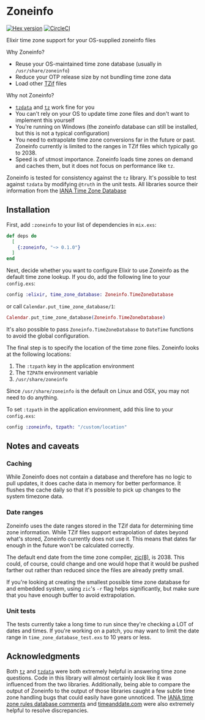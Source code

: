 # Zoneinfo

[![Hex version](https://img.shields.io/hexpm/v/zoneinfo.svg "Hex version")](https://hex.pm/packages/zoneinfo)
[![CircleCI](https://circleci.com/gh/smartrent/zoneinfo.svg?style=svg)](https://circleci.com/gh/smartrent/zoneinfo)

Elixir time zone support for your OS-supplied zoneinfo files

Why Zoneinfo?

* Reuse your OS-maintained time zone database (usually in `/usr/share/zoneinfo`)
* Reduce your OTP release size by not bundling time zone data
* Load other [TZif](https://tools.ietf.org/html/rfc8636) files

Why not Zoneinfo?

* [`tzdata`](http://hex.pm/packages/tzdata) and
  [`tz`](http://hex.pm/packages/tz) work fine for you
* You can't rely on your OS to update time zone files and don't want to
  implement this yourself
* You're running on Windows (the zoneinfo database can still be installed, but
  this is not a typical configuration)
* You need to extrapolate time zone conversions far in the future or past.
  Zoneinfo currently is limited to the ranges in TZif files which typically go
  to 2038.
* Speed is of utmost importance. Zoneinfo loads time zones on demand and caches
  them, but it does not focus on performance like `tz`.

Zoneinfo is tested for consistency against the `tz` library. It's possible to
test against `tzdata` by modifying `@truth` in the unit tests. All libraries
source their information from the [IANA Time Zone
Database](http://www.iana.org/time-zones)

## Installation

First, add `:zoneinfo` to your list of dependencies in `mix.exs`:

```elixir
def deps do
  [
    {:zoneinfo, "~> 0.1.0"}
  ]
end
```

Next, decide whether you want to configure Elixir to use Zoneinfo as the default
time zone lookup. If you do, add the following line to your `config.exs`:

```elixir
config :elixir, time_zone_database: Zoneinfo.TimeZoneDatabase
```

or call `Calendar.put_time_zone_database/1`:

```elixir
Calendar.put_time_zone_database(Zoneinfo.TimeZoneDatabase)
```

It's also possible to pass `Zoneinfo.TimeZoneDatabase` to `DateTime` functions to
avoid the global configuration.

The final step is to specify the location of the time zone files. Zoneinfo looks
at the following locations:

1. The `:tzpath` key in the application environment
2. The `TZPATH` environment variable
3. `/usr/share/zoneinfo`

Since `/usr/share/zoneinfo` is the default on Linux and OSX, you may not need to
do anything.

To set `:tzpath` in the application environment, add this line to your
`config.exs`:

```elixir
config :zoneinfo, tzpath: "/custom/location"
```

## Notes and caveats

### Caching

While Zoneinfo does not contain a database and therefore has no logic to pull
updates, it does cache data in memory for better performance. It flushes the
cache daily so that it's possible to pick up changes to the system timezone
data.

### Date ranges

Zoneinfo uses the date ranges stored in the TZif data for determining time zone
information. While TZif files support extrapolation of dates beyond what's
stored, Zoneinfo currently does not use it. This means that dates far enough in
the future won't be calculated correctly.

The default end date from the time zone compiler,
[zic(8)](https://data.iana.org/time-zones/tzdb/zic.8.txt), is 2038. This could,
of course, could change and one would hope that it would be pushed farther out
rather than reduced since the files are already pretty small.

If you're looking at creating the smallest possible time zone database for and
embedded system, using `zic`'s `-r` flag helps significantly, but make sure that
you have enough buffer to avoid extrapolation.

### Unit tests

The tests currently take a long time to run since they're checking a LOT of
dates and times. If you're working on a patch, you may want to limit the date
range in `time_zone_database_test.exs` to 10 years or less.

## Acknowledgments

Both [`tz`](http://hex.pm/packages/tz) and
[`tzdata`](http://hex.pm/packages/tzdata) were both extremely helpful in
answering time zone questions. Code in this library will almost certainly look
like it was influenced from the two libraries. Additionally, being able to
compare the output of Zoneinfo to the output of those libraries caught a few
subtle time zone handling bugs that could easily have gone unnoticed. The [IANA
time zone rules database comments](https://www.iana.org/time-zones) and
[timeanddate.com](https://www.timeanddate.com/time/change/) were also extremely
helpful to resolve discrepancies.
